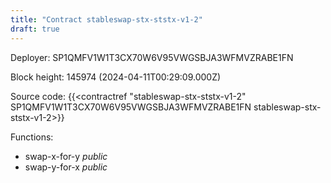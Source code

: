 ```yaml
---
title: "Contract stableswap-stx-ststx-v1-2"
draft: true
---
```

Deployer: SP1QMFV1W1T3CX70W6V95VWGSBJA3WFMVZRABE1FN


 



Block height: 145974 (2024-04-11T00:29:09.000Z)

Source code: {{<contractref "stableswap-stx-ststx-v1-2" SP1QMFV1W1T3CX70W6V95VWGSBJA3WFMVZRABE1FN stableswap-stx-ststx-v1-2>}}

Functions:

* swap-x-for-y _public_
* swap-y-for-x _public_
